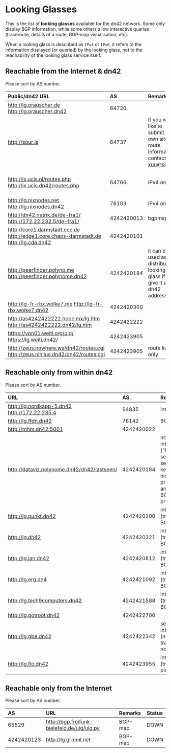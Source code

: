 # Looking Glasses

This is the list of **looking glasses** available for the dn42 network. Some only display BGP information, while some others allow interactive queries (traceroute, details of a route, BGP-map visualisation, etc).

When a looking glass is described as `IPv4` or `IPv6`, it refers to the information displayed (or queried) by the looking glass, not to the reachability of the looking glass service itself.

## Reachable from the Internet & dn42

Please sort by AS number.

| Public/dn42 URL | AS | Remarks | State |
|:------------------------------------------------- |:---------------------- |:-------------------------- |:------|
| http://lg.prauscher.de http://lg.prauscher.dn42 | 64720 | | UP |
| http://sour.is | 64737 | If you would like to submit your own site AS route information contact xuu@sour.is. | DOWN |
| http://ix.ucis.nl/routes.php http://ix.ucis.dn42/routes.php | 64766 | IPv4 only | DOWN (no dn42 routes) |
| http://lg.nixnodes.net http://lg.nixnodes.dn42 | 76103 | IPv4 only | UP |
| http://dn42.netrik.de/de-fra1/ http://172.22.232.5/de-fra1/ | 4242420013 | bgpmap | UP |
| http://core1.darmstadt.ccc.de http://edge1.core.chaos-darmstadt.de http://lg.cda.dn42 | 4242420101 | | DOWN |
| http://peerfinder.polyno.me http://peerfinder.polynome.dn42 | 4242420184 | it can be used as a distributed looking glass if you give it a dn42 address. | DOWN |
| http://lg-fr-rbx.wolke7.me http://lg-fr-rbx.wolke7.dn42 | 4242420300 | | DOWN |
| http://as4242422222.hope.mx/lg.htm http://as4242422222.dn42/lg.htm | 4242422222 | | DOWN |
| https://vpn01.weiti.org/ulg/ https://lg.weiti.dn42/ | 4242423905 | | UP |
| http://zeus.nowhere.ws/dn42/routes.cgi http://zeus.nihilus.dn42/dn42/routes.cgi | 4242423905 | route listing only | DOWN |


## Reachable only from within dn42

Please sort by AS number.

| URL | AS | Remarks | State |
|:------------------------------------------------- |:---------------------- |:-------------------------- |:------|
| http://lg.nordkapp-5.dn42 http://172.22.235.4 | 64835 | interactive | DOWN |
| http://lg.ffdn.dn42 | 76142 | BGP-map | DOWN |
| http://mhm.dn42:5001 | 4242420022 | | UP |
| http://dataviz.polynome.dn42/dn42/lastseen/ | 4242420184 | non-interactive ("BGP last seen" service: keeps an history of previously announced BGP prefixes) | DOWN |
| http://lg.punkt.dn42 | 4242420200 | interactive (traceroute, BGP-map) | DOWN |
| http://lg.dn42 | 4242420321 | interactive (traceroute, BGP-map) | UP |
| http://lg.jan.dn42 | 4242420812 | interactive (traceroute, BGP-map) | UP |
| http://lg.erg.dn4 | 4242421092 | interactive (traceroute, BGP-map) | DOWN |
| http://lg.tech9computers.dn42 | 4242421588 | interactive (traceroute, BGP-map) | UP |
| http://lg.gotroot.dn42 | 4242422700 | | UP |
| http://lg.gbe.dn42 | 4242422342 | semi-interactive (no traceroute, no ping) | UP |
| http://lg.flo.dn42 | 4242423955 | interactive (traceroute, ping) | DOWN |

## Reachable only from the Internet

Please sort by AS number.

| AS | URL | Remarks | Status |
|:-- |:--- |:------- |:------ |
| 65529 | http://bgp.freifunk-bielefeld.de/ulg/ulg.py | BGP-map | DOWN |
| 4242420123 | http://lg.grmml.net | BGP-map | DOWN |
